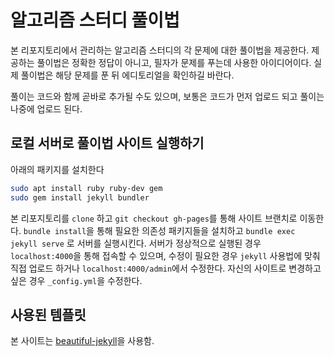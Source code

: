 # 알고리즘 스터디 풀이법 

본 리포지토리에서 관리하는 알고리즘 스터디의 각 문제에 대한 풀이법을 제공한다.
제공하는 풀이법은 정확한 정답이 아니고, 필자가 문제를 푸는데 사용한 아이디어이다.
실제 풀이법은 해당 문제를 푼 뒤 에디토리얼을 확인하길 바란다. 

풀이는 코드와 함께 곧바로 추가될 수도 있으며, 보통은 코드가 먼저 업로드 되고
풀이는 나중에 업로드 된다.

## 로컬 서버로 풀이법 사이트 실행하기 

아래의 패키지를 설치한다

```bash
sudo apt install ruby ruby-dev gem
sudo gem install jekyll bundler
```

본 리포지토리를 `clone` 하고 `git checkout gh-pages`를 통해 사이트 브랜치로 이동한다. 
`bundle install`을 통해 필요한 의존성 패키지들을 설치하고
`bundle exec jekyll serve` 로 서버를 실행시킨다. 서버가 정상적으로 실행된 경우
`localhost:4000`을 통해 접속할 수 있으며, 수정이 필요한 경우 `jekyll` 사용법에 맞춰
직접 업로드 하거나 `localhost:4000/admin`에서 수정한다. 
자신의 사이트로 변경하고 싶은 경우 `_config.yml`을 수정한다. 

## 사용된 템플릿

본 사이트는 [beautiful-jekyll](https://github.com/daattali/beautiful-jekyll)을 사용함.
